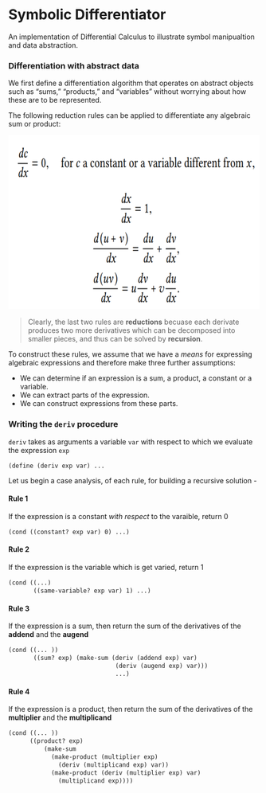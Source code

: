 # Symbolic Differentiator

An implementation of Differential Calculus to illustrate symbol manipualtion and data abstraction.

### Differentiation with abstract data
We first define a differentiation algorithm that operates on abstract objects such as “sums,” “products,” and “variables” without worrying about how these
are to be represented.

The following reduction rules can be applied to differentiate any algebraic sum or product:

<img src= "diff_rules.png" width=650 height=350>


> Clearly, the last two rules are **reductions** becuase each derivate produces two more derivatives which can be decomposed into smaller pieces, and thus can be solved by **recursion**.

To construct these rules, we assume that we have a _means_ for expressing algebraic expressions and therefore make three further assumptions:
* We can determine if an expression is a sum, a product, a constant or a variable.
* We can extract parts of the expression.
* We can construct expressions from these parts.

### Writing the `deriv` procedure
`deriv` takes as arguments a variable `var` with respect to which we evaluate the expression `exp`

```
(define (deriv exp var) ... 
```

Let us begin a case analysis, of each rule, for building a recursive solution - 
#### Rule 1
If the expression is a constant _with respect_ to the varaible, return 0
```
(cond ((constant? exp var) 0) ...)
```
#### Rule 2
If the expression is the variable which is get varied, return 1
```
(cond ((...)
       ((same-variable? exp var) 1) ...)
```
#### Rule 3
If the expression is a sum, then return the sum of the derivatives of the **addend** and the **augend**
```
(cond ((... ))
       ((sum? exp) (make-sum (deriv (addend exp) var)
                              (deriv (augend exp) var)))
                              ...)
```
#### Rule 4
If the expression is a product, then return the sum of the derivatives of the **multiplier** and the **multiplicand**
```
(cond ((... ))
      ((product? exp)
          (make-sum
            (make-product (multiplier exp)
              (deriv (multiplicand exp) var))
            (make-product (deriv (multiplier exp) var)
              (multiplicand exp))))
        
